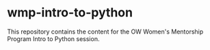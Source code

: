 # wmp-intro-to-python
This repository contains the content for the OW Women's Mentorship Program Intro to Python session.
